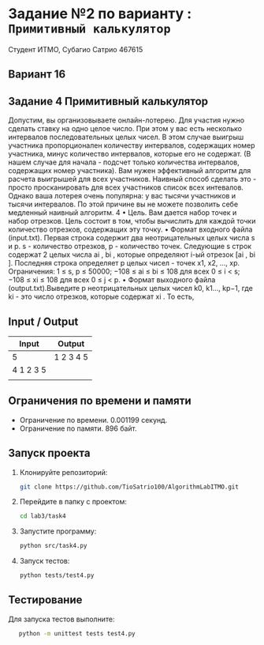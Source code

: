 # Задание №2 по варианту : `Примитивный калькулятор`

Студент ИТМО, Субагио Сатрио 467615

## Вариант 16

## Задание 4 Примитивный калькулятор

Допустим, вы организовываете онлайн-лотерею. Для участия нужно сделать
ставку на одно целое число. При этом у вас есть несколько интервалов последовательных целых чисел. В этом случае выигрыш участника пропорционален
количеству интервалов, содержащих номер участника, минус количество интервалов, которые его не содержат. (В нашем случае для начала - подсчет только
количества интервалов, содержащих номер участника). Вам нужен эффективный
алгоритм для расчета выигрышей для всех участников. Наивный способ сделать
это - просто просканировать для всех участников список всех интевалов. Однако
ваша лотерея очень популярна: у вас тысячи участников и тысячи интервалов. По
этой причине вы не можете позволить себе медленный наивный алгоритм.
4
• Цель. Вам дается набор точек и набор отрезков. Цель состоит в том, чтобы
вычислить для каждой точки количество отрезков, содержащих эту точку.
• Формат входного файла (input.txt). Первая строка содержит два неотрицательных целых числа s и p. s - количество отрезков, p - количество
точек. Следующие s строк содержат 2 целых числа ai
, bi
, которые определяют i-ый отрезок [ai
, bi
]. Последняя строка определяет p целых чисел - точек
x1, x2, ..., xp. Ограничения: 1 ≤ s, p ≤ 50000; −108 ≤ ai ≤ bi ≤ 108 для
всех 0 ≤ i < s; −108 ≤ xi ≤ 108 для всех 0 ≤ j < p.
• Формат выходного файла (output.txt).Выведите p неотрицательных целых
чисел k0, k1..., kp−1, где ki - это число отрезков, которые содержат xi
. То есть,

## Input / Output

| Input     | Output    |
| --------- | --------- |
| 5         | 1 2 3 4 5 |
| 4 1 2 3 5 |           |
|           |           |

## Ограничения по времени и памяти

- Ограничение по времени. 0.001199 секунд.
- Ограничение по памяти. 896 байт.

## Запуск проекта

1. Клонируйте репозиторий:
   ```bash
   git clone https://github.com/TioSatrio100/AlgorithmLabITMO.git
   ```
2. Перейдите в папку с проектом:
   ```bash
   cd lab3/task4
   ```
3. Запустите программу:

   ```bash
   python src/task4.py
   ```

4. Запуск тестов:
   ```bash
   python tests/test4.py
   ```

## Тестирование

Для запуска тестов выполните:

```bash
   python -m unittest tests test4.py
```
